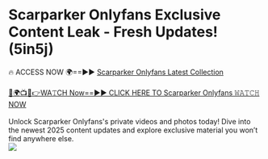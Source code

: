 # Scarparker Onlyfans Exclusive Content Leak - Fresh Updates! (5in5j)

🔥 ACCESS NOW 🌍==►► <a href="https://tinyurl.com/kvy9nzfs" rel="nofollow">Scarparker Onlyfans Latest Collection</a>
<br><br>
[🔴🌍📺📱👉WA𝚃CH Now==►► CLICK HERE TO Scarparker Onlyfans 𝚆𝙰𝚃𝙲𝙷 NOW](https://tinyurl.com/kvy9nzfs)
<br><br>
Unlock Scarparker Onlyfans's private videos and photos today! Dive into the newest 2025 content updates and explore exclusive material you won’t find anywhere else.
<br>
<a href="https://tinyurl.com/kvy9nzfs" rel="nofollow" data-target="animated-image.originalLink"><img src="https://camo.githubusercontent.com/8a4f000d20f83aca3bf7ec5f350d767afa0574a8a352519fd8cfa583a6f93a33/68747470733a2f2f692e696d6775722e636f6d2f644a486b345a712e676966" data-canonical-src="https://i.imgur.com/dJHk4Zq.gif" style="max-width: 100%; display: inline-block;" data-target="animated-image.originalImage"></a>
<br>
